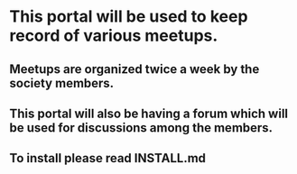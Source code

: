 # This portal will be used to keep record of various meetups.
## Meetups are organized twice a week by the society members.
## This portal will also be having a forum which will be used for discussions among the members.
## To install please read INSTALL.md